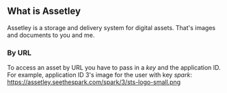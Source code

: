 ## What is Assetley ##
Assetley is a storage and delivery system for digital assets.  That's images and documents to you and me.

### By URL ###
To access an asset by URL you have to pass in a *key* and the application ID.
For example, application ID 3's image for the user with key *spark*:
https://assetley.seethespark.com/spark/3/sts-logo-small.png